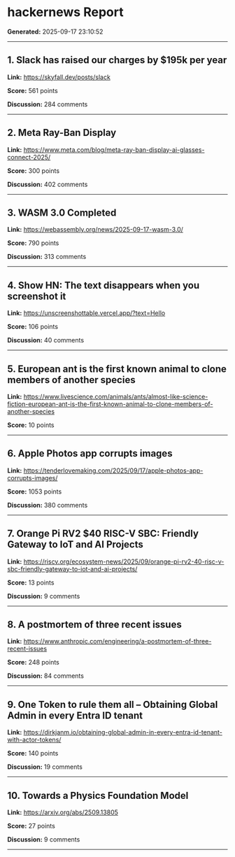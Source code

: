 # hackernews Report

**Generated:** 2025-09-17 23:10:52

---

## 1. Slack has raised our charges by $195k per year

**Link:** https://skyfall.dev/posts/slack

**Score:** 561 points

**Discussion:** 284 comments

---

## 2. Meta Ray-Ban Display

**Link:** https://www.meta.com/blog/meta-ray-ban-display-ai-glasses-connect-2025/

**Score:** 300 points

**Discussion:** 402 comments

---

## 3. WASM 3.0 Completed

**Link:** https://webassembly.org/news/2025-09-17-wasm-3.0/

**Score:** 790 points

**Discussion:** 313 comments

---

## 4. Show HN: The text disappears when you screenshot it

**Link:** https://unscreenshottable.vercel.app/?text=Hello

**Score:** 106 points

**Discussion:** 40 comments

---

## 5. European ant is the first known animal to clone members of another species

**Link:** https://www.livescience.com/animals/ants/almost-like-science-fiction-european-ant-is-the-first-known-animal-to-clone-members-of-another-species

**Score:** 10 points

---

## 6. Apple Photos app corrupts images

**Link:** https://tenderlovemaking.com/2025/09/17/apple-photos-app-corrupts-images/

**Score:** 1053 points

**Discussion:** 380 comments

---

## 7. Orange Pi RV2 $40 RISC-V SBC: Friendly Gateway to IoT and AI Projects

**Link:** https://riscv.org/ecosystem-news/2025/09/orange-pi-rv2-40-risc-v-sbc-friendly-gateway-to-iot-and-ai-projects/

**Score:** 13 points

**Discussion:** 9 comments

---

## 8. A postmortem of three recent issues

**Link:** https://www.anthropic.com/engineering/a-postmortem-of-three-recent-issues

**Score:** 248 points

**Discussion:** 84 comments

---

## 9. One Token to rule them all – Obtaining Global Admin in every Entra ID tenant

**Link:** https://dirkjanm.io/obtaining-global-admin-in-every-entra-id-tenant-with-actor-tokens/

**Score:** 140 points

**Discussion:** 19 comments

---

## 10. Towards a Physics Foundation Model

**Link:** https://arxiv.org/abs/2509.13805

**Score:** 27 points

**Discussion:** 9 comments

---

